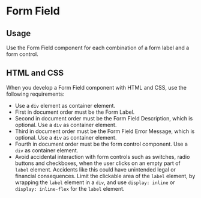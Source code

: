 # Form Field

## Usage

Use the Form Field component for each combination of a form label and a form control.

## HTML and CSS

When you develop a Form Field component with HTML and CSS, use the following requirements:

- Use a `div` element as container element.
- First in document order must be the Form Label.
- Second in document order must be the Form Field Description, which is optional. Use a `div` as container element.
- Third in document order must be the Form Field Error Message, which is optional. Use a `div` as container element.
- Fourth in document order must be the form control component. Use a `div` as container element.
- Avoid accidental interaction with form controls such as switches, radio buttons and checkboxes, when the user clicks on an empty part of `label` element. Accidents like this could have unintended legal or financial consequences. Limit the clickable area of the `label` element, by wrapping the `label` element in a `div`, and use `display: inline` or `display: inline-flex` for the `label` element.
